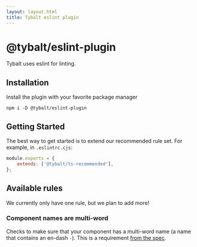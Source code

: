 ```yaml
---
layout: layout.html
title: Tybalt eslint plugin
---
```


# @tybalt/eslint-plugin

Tybalt uses eslint for linting.

## Installation

Install the plugin with your favorite package manager

```shell
npm i -D @tybalt/eslint-plugin
```

## Getting Started

The best way to get started is to extend our recommended rule set. For example, in `.eslintrc.cjs`:

```javascript
module.exports = {
    extends: ['@tybalt/ts-recommended'],
};
```

## Available rules

We currently only have one rule, but we plan to add more!

### Component names are multi-word

Checks to make sure that your component has a multi-word name (a name that contains an en-dash `-`). This is a requirement [from the spec](https://html.spec.whatwg.org/multipage/custom-elements.html#valid-custom-element-name).
